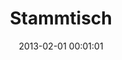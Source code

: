 ---
date: 2013-02-01 00:01:01
placeholder: false
title: Stammtisch
time: Thursday 28. Feb 2013, 19:00
calendar_month: Feb
calendar_date: 28
description: It's time for another Stammtisch! Join us for talks and some delicious food at Piu!
venue: |
  Piu  
  Preysingstrasse 20  
  81667 München  
  [www.piu-muenchen.de](http://www.piu-muenchen.de)
---